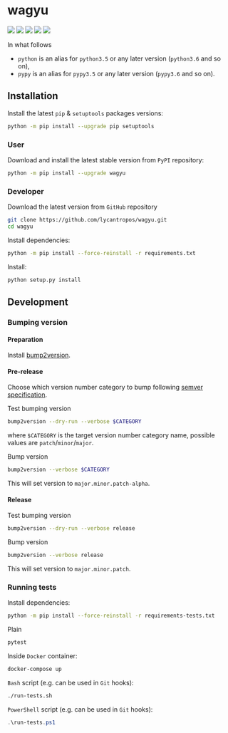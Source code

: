 wagyu
=========

[![](https://travis-ci.com/lycantropos/wagyu.svg?branch=master)](https://travis-ci.com/lycantropos/wagyu "Travis CI")
[![](https://dev.azure.com/lycantropos/wagyu/_apis/build/status/lycantropos.wagyu?branchName=master)](https://dev.azure.com/lycantropos/wagyu/_build/latest?branchName=master "Azure Pipelines")
[![](https://codecov.io/gh/lycantropos/wagyu/branch/master/graph/badge.svg)](https://codecov.io/gh/lycantropos/wagyu "Codecov")
[![](https://img.shields.io/github/license/lycantropos/wagyu.svg)](https://github.com/lycantropos/wagyu/blob/master/LICENSE "License")
[![](https://badge.fury.io/py/wagyu.svg)](https://badge.fury.io/py/wagyu "PyPI")

In what follows
- `python` is an alias for `python3.5` or any later
version (`python3.6` and so on),
- `pypy` is an alias for `pypy3.5` or any later
version (`pypy3.6` and so on).

Installation
------------

Install the latest `pip` & `setuptools` packages versions:
```bash
python -m pip install --upgrade pip setuptools
```

### User

Download and install the latest stable version from `PyPI` repository:
```bash
python -m pip install --upgrade wagyu
```

### Developer

Download the latest version from `GitHub` repository
```bash
git clone https://github.com/lycantropos/wagyu.git
cd wagyu
```

Install dependencies:
```bash
python -m pip install --force-reinstall -r requirements.txt
```

Install:
```bash
python setup.py install
```

Development
-----------

### Bumping version

#### Preparation

Install
[bump2version](https://github.com/c4urself/bump2version#installation).

#### Pre-release

Choose which version number category to bump following [semver
specification](http://semver.org/).

Test bumping version
```bash
bump2version --dry-run --verbose $CATEGORY
```

where `$CATEGORY` is the target version number category name, possible
values are `patch`/`minor`/`major`.

Bump version
```bash
bump2version --verbose $CATEGORY
```

This will set version to `major.minor.patch-alpha`. 

#### Release

Test bumping version
```bash
bump2version --dry-run --verbose release
```

Bump version
```bash
bump2version --verbose release
```

This will set version to `major.minor.patch`.

### Running tests

Install dependencies:
```bash
python -m pip install --force-reinstall -r requirements-tests.txt
```

Plain
```bash
pytest
```

Inside `Docker` container:
```bash
docker-compose up
```

`Bash` script (e.g. can be used in `Git` hooks):
```bash
./run-tests.sh
```

`PowerShell` script (e.g. can be used in `Git` hooks):
```powershell
.\run-tests.ps1
```
